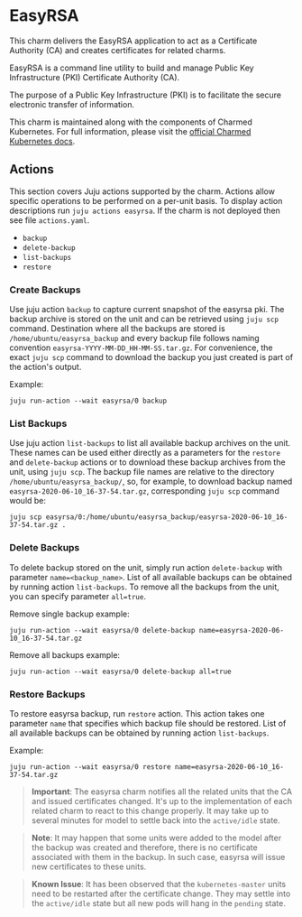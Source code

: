 # EasyRSA

This charm delivers the EasyRSA application to act as a Certificate Authority
(CA) and creates certificates for related charms.

EasyRSA is a command line utility to build and manage Public Key 
Infrastructure (PKI) Certificate Authority (CA).

The purpose of a Public Key Infrastructure (PKI) is to facilitate the secure
electronic transfer of information.

This charm is maintained along with the components of Charmed Kubernetes. For full information,
please visit the [official Charmed Kubernetes docs](https://www.ubuntu.com/kubernetes/docs/charm-easyrsa).

## Actions

This section covers Juju actions supported by the charm.
Actions allow specific operations to be performed on a per-unit basis. To
display action descriptions run `juju actions easyrsa`. If the charm is not
deployed then see file `actions.yaml`.

* `backup`
* `delete-backup`
* `list-backups`
* `restore`

### Create Backups

Use juju action `backup` to capture current snapshot of the easyrsa pki. The 
backup archive is stored on the unit and can be retrieved using `juju scp`
command. Destination where all the backups are stored is 
`/home/ubuntu/easyrsa_backup` and every backup file follows naming convention
`easyrsa-YYYY-MM-DD_HH-MM-SS.tar.gz`. For convenience, the exact `juju scp`
command to download the backup you just created is part of the action's output.

Example:

    juju run-action --wait easyrsa/0 backup

### List Backups

Use juju action `list-backups` to list all available backup archives on the
unit. These names can be used either directly as a parameters for the
`restore` and `delete-backup` actions or to download these backup archives from
the unit, using `juju scp`. The backup file names are relative to the directory
`/home/ubuntu/easyrsa_backup/`, so, for example, to download backup named 
`easyrsa-2020-06-10_16-37-54.tar.gz`, corresponding `juju scp` command would
be:

    juju scp easyrsa/0:/home/ubuntu/easyrsa_backup/easyrsa-2020-06-10_16-37-54.tar.gz .

### Delete Backups

To delete backup stored on the unit, simply run action `delete-backup` with
parameter `name=<backup_name>`. List of all available backups can be
obtained by running action `list-backups`. To remove all the backups from the
unit, you can specify parameter `all=true`.

Remove single backup example:

    juju run-action --wait easyrsa/0 delete-backup name=easyrsa-2020-06-10_16-37-54.tar.gz
    
Remove all backups example:

    juju run-action --wait easyrsa/0 delete-backup all=true


### Restore Backups

To restore easyrsa backup, run `restore` action. This action takes one
parameter `name` that specifies which backup file should be restored. List of
all available backups can be obtained by running action `list-backups`.

Example:

    juju run-action --wait easyrsa/0 restore name=easyrsa-2020-06-10_16-37-54.tar.gz

 > **Important**: The easyrsa charm notifies all the related units that the CA
  and issued certificates changed. It's up to the implementation of each
  related charm to react to this change properly. It may take up to several
  minutes for model to settle back into the `active/idle` state.
  
> **Note**: It may happen that some units were added to the model after the
  backup was created and therefore, there is no certificate associated with
  them in the backup. In such case, easyrsa will issue new certificates to these
  units.
  
> **Known Issue**: It has been observed that the `kubernetes-master` units
  need to be restarted after the certificate change. They may settle into the
  `active/idle` state but all new pods will hang in the `pending` state.

